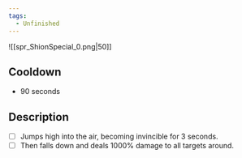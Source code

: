 ```yaml
---
tags:
  - Unfinished
---
```

![[spr_ShionSpecial_0.png|50]]
## Cooldown
- 90 seconds
## Description
- [ ] Jumps high into the air, becoming invincible for 3 seconds. 
- [ ] Then falls down and deals 1000% damage to all targets around.